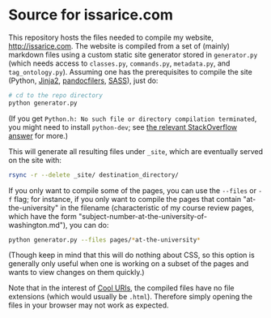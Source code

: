 # Source for issarice.com

This repository hosts the files needed to compile my website,
<http://issarice.com>.  The website is compiled from a set of (mainly)
markdown files using a custom static site generator stored in
`generator.py` (which needs access to `classes.py`, `commands.py`,
`metadata.py`, and `tag_ontology.py`).  Assuming one has the
prerequisites to compile the site (Python,
[Jinja2](http://jinja.pocoo.org/),
[pandocfilers](https://github.com/jgm/pandocfilters/), [SASS](http://sass-lang.com/)), just
do:

~~~~bash
# cd to the repo directory
python generator.py
~~~~

(If you get `Python.h: No such file or directory compilation terminated`, you might need to install `python-dev`; see [the relevant StackOverflow answer](http://stackoverflow.com/questions/21530577/fatal-error-python-h-no-such-file-or-directory) for more.)

This will generate all resulting files under `_site`, which are eventually
served on the site with:

```bash
rsync -r --delete _site/ destination_directory/
```

If you only want to compile some of the pages, you can use the `--files` or `-f` flag; for instance, if you only want to compile the pages that contain "at-the-university" in the filename (characteristic of my course review pages, which have the form "subject-number-at-the-university-of-washington.md"), you can do:

```bash
python generator.py --files pages/*at-the-university*
```

(Though keep in mind that this will do nothing about CSS, so this option is generally only useful when one is working on a subset of the pages and wants to view changes on them quickly.)

Note that in the interest of
[Cool URIs](http://www.w3.org/TR/cooluris/), the compiled files have no
file extensions (which would usually be `.html`).  Therefore simply
opening the files in your browser may not work as expected.
